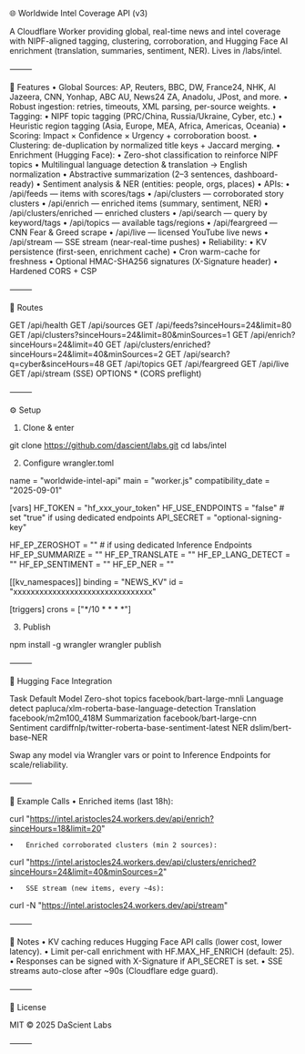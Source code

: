 🌐 Worldwide Intel Coverage API (v3)

A Cloudflare Worker providing global, real-time news and intel coverage with NIPF-aligned tagging, clustering, corroboration, and Hugging Face AI enrichment (translation, summaries, sentiment, NER). Lives in /labs/intel.

⸻

🚀 Features
	•	Global Sources: AP, Reuters, BBC, DW, France24, NHK, Al Jazeera, CNN, Yonhap, ABC AU, News24 ZA, Anadolu, JPost, and more.
	•	Robust ingestion: retries, timeouts, XML parsing, per-source weights.
	•	Tagging:
	•	NIPF topic tagging (PRC/China, Russia/Ukraine, Cyber, etc.)
	•	Heuristic region tagging (Asia, Europe, MEA, Africa, Americas, Oceania)
	•	Scoring: Impact × Confidence × Urgency + corroboration boost.
	•	Clustering: de-duplication by normalized title keys + Jaccard merging.
	•	Enrichment (Hugging Face):
	•	Zero-shot classification to reinforce NIPF topics
	•	Multilingual language detection & translation → English normalization
	•	Abstractive summarization (2–3 sentences, dashboard-ready)
	•	Sentiment analysis & NER (entities: people, orgs, places)
	•	APIs:
	•	/api/feeds — items with scores/tags
	•	/api/clusters — corroborated story clusters
	•	/api/enrich — enriched items (summary, sentiment, NER)
	•	/api/clusters/enriched — enriched clusters
	•	/api/search — query by keyword/tags
	•	/api/topics — available tags/regions
	•	/api/feargreed — CNN Fear & Greed scrape
	•	/api/live — licensed YouTube live news
	•	/api/stream — SSE stream (near-real-time pushes)
	•	Reliability:
	•	KV persistence (first-seen, enrichment cache)
	•	Cron warm-cache for freshness
	•	Optional HMAC-SHA256 signatures (X-Signature header)
	•	Hardened CORS + CSP

⸻

📂 Routes

GET  /api/health
GET  /api/sources
GET  /api/feeds?sinceHours=24&limit=80
GET  /api/clusters?sinceHours=24&limit=80&minSources=1
GET  /api/enrich?sinceHours=24&limit=40
GET  /api/clusters/enriched?sinceHours=24&limit=40&minSources=2
GET  /api/search?q=cyber&sinceHours=48
GET  /api/topics
GET  /api/feargreed
GET  /api/live
GET  /api/stream (SSE)
OPTIONS * (CORS preflight)


⸻

⚙️ Setup

1. Clone & enter

git clone https://github.com/dascient/labs.git
cd labs/intel

2. Configure wrangler.toml

name = "worldwide-intel-api"
main = "worker.js"
compatibility_date = "2025-09-01"

[vars]
HF_TOKEN = "hf_xxx_your_token"
HF_USE_ENDPOINTS = "false"   # set "true" if using dedicated endpoints
API_SECRET = "optional-signing-key"

HF_EP_ZEROSHOT = ""   # if using dedicated Inference Endpoints
HF_EP_SUMMARIZE = ""
HF_EP_TRANSLATE = ""
HF_EP_LANG_DETECT = ""
HF_EP_SENTIMENT = ""
HF_EP_NER = ""

[[kv_namespaces]]
binding = "NEWS_KV"
id = "xxxxxxxxxxxxxxxxxxxxxxxxxxxxxxxx"

[triggers]
crons = ["*/10 * * * *"]

3. Publish

npm install -g wrangler
wrangler publish


⸻

🤖 Hugging Face Integration

Task	Default Model
Zero-shot topics	facebook/bart-large-mnli
Language detect	papluca/xlm-roberta-base-language-detection
Translation	facebook/m2m100_418M
Summarization	facebook/bart-large-cnn
Sentiment	cardiffnlp/twitter-roberta-base-sentiment-latest
NER	dslim/bert-base-NER

Swap any model via Wrangler vars or point to Inference Endpoints for scale/reliability.

⸻

🧪 Example Calls
	•	Enriched items (last 18h):

curl "https://intel.aristocles24.workers.dev/api/enrich?sinceHours=18&limit=20"


	•	Enriched corroborated clusters (min 2 sources):

curl "https://intel.aristocles24.workers.dev/api/clusters/enriched?sinceHours=24&limit=40&minSources=2"


	•	SSE stream (new items, every ~4s):

curl -N "https://intel.aristocles24.workers.dev/api/stream"



⸻

🔐 Notes
	•	KV caching reduces Hugging Face API calls (lower cost, lower latency).
	•	Limit per-call enrichment with HF.MAX_HF_ENRICH (default: 25).
	•	Responses can be signed with X-Signature if API_SECRET is set.
	•	SSE streams auto-close after ~90s (Cloudflare edge guard).

⸻

📜 License

MIT © 2025 DaScient Labs

⸻

